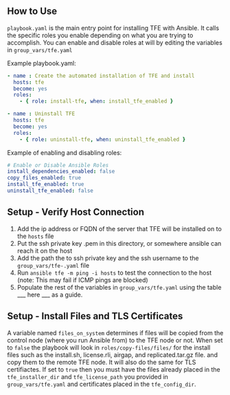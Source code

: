 ## How to Use
`playbook.yaml` is the main entry point for installing TFE with Ansible. It calls the specific roles you enable depending on what you are trying to accomplish. You can enable and disable roles at will by editing the variables in `group_vars/tfe.yaml`

Example playbook.yaml:

```YAML
- name : Create the automated installation of TFE and install
  hosts: tfe
  become: yes
  roles:
    - { role: install-tfe, when: install_tfe_enabled }

- name : Uninstall TFE
  hosts: tfe
  become: yes
  roles:
    - { role: uninstall-tfe, when: uninstall_tfe_enabled }
```

Example of enabling and disabling roles:
```YAML
# Enable or Disable Ansible Roles
install_dependencies_enabled: false
copy_files_enabled: true
install_tfe_enabled: true
uninstall_tfe_enabled: false
```
## Setup - Verify Host Connection

1. Add the ip address or FQDN of the server that TFE will be installed on to the `hosts` file
2. Put the ssh private key .pem in this directory, or somewhere ansible can reach it on the host
3. Add the path the to ssh private key and the ssh username to the `group_vars/tfe-.yaml` file
4. Run `ansible tfe -m ping -i hosts` to test the connection to the host (note: This may fail if ICMP pings are blocked)
5. Populate the rest of the variables in `group_vars/tfe.yaml` using the table ___ here ___ as a guide.


## Setup - Install Files and TLS Certificates
A variable named `files_on_system` determines if files will be copied from the control node (where you run Ansible from) to the TFE node or not. When set to `false` the playbook will look in `roles/copy-files/files/` for the install files such as the install.sh, license.rli, airgap, and replicated.tar.gz file. and copy them to the remote TFE node. It will also do the same for TLS certifiactes. If set to `true` then you must have the files already placed in the `tfe_installer_dir` and `tfe_license_path` you provided in `group_vars/tfe.yaml` and certificates placed in the `tfe_config_dir`.